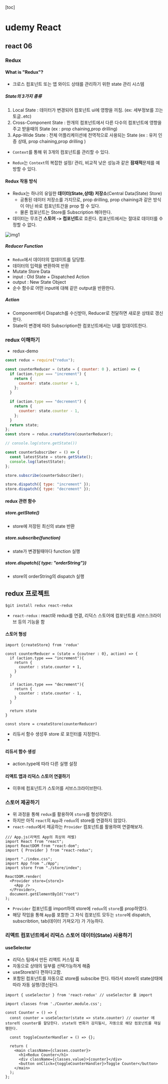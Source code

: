 [toc]
# udemy React 
## react 06
### Redux
#### What is "Redux"?
- 크로스 컴포넌트 또는 앱 와이드 상태를 관리하기 위한 state 관리 시스템

##### State의 3가지 종류
1. Local State : 데이터가 변경되어 컴포넌트 ui에 영향을 끼침. (ex: 세부정보를 끄는 토글..etc)
2. Cross-Component State : 한개의 컴포넌트에서 다른 다수의 컴포넌트에 영향을 주고 받을때의 State (ex : prop chaining,prop drilling)
3. App-Wide State : 전체 어플리케이션에 전역적으로 사용되는 State (ex : 유저 인증 상태, prop chaining,prop drilling )
- `Context`를 통해 위 3개의 컴포넌트를 관리할 수 있다.

- `Redux`는 `Context`의 복잡한 설정/ 관리, 비교적 낮은 성능과 같은 **잠재적**문제를 예방할 수 있다.

#### Redux 작동 방식
- Redux는 하나의 유일한 **데이터(State,상태) 저장소**(Central Data(State) Store)
  - 공통된 데이터 저장소를 가지므로, prop drilling, prop chaining과 같은 방식이 아닌 바로 컴포넌트간을 prop 할 수 있다.
  - 물론 컴포넌트는 Store를 Subscription 해야한다.
- 데이터는 무조건 **스토어 -> 컴포넌트**로 흐른다. 컴포넌트에서는 절대로 데이터를 수정할 수 없다.

![img1](./img/img1.jpg)

##### Reducer Function
- `Redux`에서 데이터의 업데이트를 담당함.
- 데이터의 입력을 변환하여 반환
- Mutate Store Data
- input : Old State + Dispatched Action
- output : New State Object
- 순수 함수로 어떤 input에 대해 같은 output을 반환한다. 


##### Action
- Component에서 Dispatch를 수신받아, Reducer로 전달하면 새로운 상태로 갱신한다.
- State이 변경에 따라 Subscription한 컴포넌트에서는 UI를 업데이트한다.

### redux 이해하기
- redux-demo
```javascript
const redux = require("redux");

const counterReducer = (state = { counter: 0 }, action) => {
  if (action.type === "increment") {
    return {
      counter: state.counter + 1,
    };
  }

  if (action.type === "decrement") {
    return {
      counter: state.counter - 1,
    };
  }
  return state;
};
const store = redux.createStore(counterReducer);

// console.log(store.getState())

const counterSubscriber = () => {
  const latestState = store.getState();
  console.log(latestState);
};

store.subscribe(counterSubscriber);

store.dispatch({ type: "increment" });
store.dispatch({ type: "decrement" });
```
#### redux 관련 함수
##### store.getState()
- store에 저장된 최신의 state 반환

##### store.subscribe(function)
- state가 변경될때마다 function 실행

##### store.dispatch({ type: "orderString"}) 
- store의 orderString의 dispatch 실행

## redux 프로젝트
```git bash
$git install redux react-redux
```
- `react-redux` : react와 redux를 연결, 리덕스 스토어에 컴포넌트를 서브스크라이브 등의 기능을 함

#### 스토어 형성
```react
import {createStore} from 'redux'

const counterReducer = (state = {coutner : 0}, action) => {
  if (action.type === "increment"){
    return {
      counter : state.counter + 1,
    }
  }

  if (action.type === "decrement"){
    return {
      counter : state.counter - 1,
    }
  }

  return state
}

const store = createStore(counterReducer)
```
- 리듀서 함수 생성후 store 로 포인터를 지정한다.
- 
#### 리듀서 함수 생성
- action.type에 따라 다른 실행 설정

#### 리액트 앱과 리덕스 스토어 연결하기
- 이후에 컴포넌트가 스토어를 서브스크라이브한다.

### 스토어 제공하기
- 위 과정을 통해 `redux`를 활용하여 `store`를 형성하였다.
- 하지만 아직 `react`의 `App`과 `redux`의 store를 연결하지 않았다.
- `react-redux`에서 제공하는 `Provider` 컴포넌트를 활용하여 연결해보자.

```react
/// App.js(리액트 App의 최상위 레벨)
import React from "react";
import ReactDOM from "react-dom";
import { Provider } from "react-redux";

import "./index.css";
import App from "./App";
import store from "./store/index";

ReactDOM.render(
  <Provider store={store}>
    <App />
  </Provider>,
  document.getElementById("root")
);
```
- `Provider` 컴포넌트를 import하여 store에 `redux`의 `store`를 prop하였다.
- 해당 작업을 통해 `App`를 포함한 그 자식 컴포넌트 모두는 `store`에 dispatch, subscribtion, tab(데이터 가져오기) 가 가능하다.

### 리액트 컴포넌트에서 리덕스 스토어 데이터(State) 사용하기
#### useSelector
- 리덕스 팀에서 만든 리액트 커스텀 훅
- 자동으로 상태의 일부를 선택가능하게 해줌
- useStore보다 편하다고함.
- 포함된 컴포넌트를 자동으로 store를 subscibe 한다. 따라서 store의 state상태에 따라 자동 실행/갱신된다.

```react
import { useSelector } from 'react-redux' // useSelector 를 import 

import classes from './Counter.module.css';

const Counter = () => {
  const counter = useSelector(state => state.counter) // counter 에 store의 counter를 할당한다. state의 변화가 감지될시, 자동으로 해당 컴포넌트를 재실행한다.
  
  const toggleCounterHandler = () => {};

  return (
    <main className={classes.counter}>
      <h1>Redux Counter</h1>
      <div className={classes.value}>{counter}</div>
      <button onClick={toggleCounterHandler}>Toggle Counter</button>
    </main>
  );
};
```
